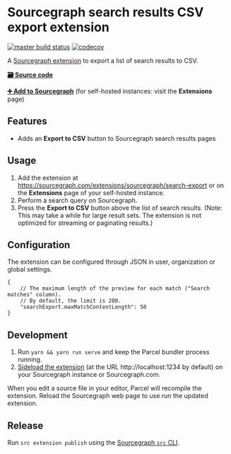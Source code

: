 # Sourcegraph search results CSV export extension

[![master build status](https://img.shields.io/github/workflow/status/sourcegraph/sourcegraph-search-export/build/master?logo=github)](https://github.com/sourcegraph/sourcegraph-search-export/actions?query=branch%3Amaster)
[![codecov](https://codecov.io/gh/sourcegraph/sourcegraph-search-export/branch/master/graph/badge.svg)](https://codecov.io/gh/sourcegraph/sourcegraph-search-export)

A [Sourcegraph extension](https://docs.sourcegraph.com/extensions) to export a list of search results to CSV.

[**🗃️ Source code**](https://github.com/sourcegraph/sourcegraph-search-export)

[**➕ Add to Sourcegraph**](https://sourcegraph.com/extensions/sourcegraph/search-export) (for self-hosted instances: visit the **Extensions** page)

## Features

-   Adds an **Export to CSV** button to Sourcegraph search results pages

## Usage

1. Add the extension at https://sourcegraph.com/extensions/sourcegraph/search-export or on the **Extensions** page of your self-hosted instance.
1. Perform a search query on Sourcegraph.
1. Press the **Export to CSV** button above the list of search results. (Note: This may take a while for large result sets. The extension is not optimized for streaming or paginating results.)

## Configuration

The extension can be configured through JSON in user, organization or global settings.

```jsonc
{
    // The maximum length of the preview for each match ("Search matches" column).
    // By default, the limit is 200.
    "searchExport.maxMatchContentLength": 50
}
```

## Development

1. Run `yarn && yarn run serve` and keep the Parcel bundler process running.
1. [Sideload the extension](https://docs.sourcegraph.com/extensions/authoring/local_development) (at the URL http://localhost:1234 by default) on your Sourcegraph instance or Sourcegraph.com.

When you edit a source file in your editor, Parcel will recompile the extension. Reload the Sourcegraph web page to use run the updated extension.

## Release

Run `src extension publish` using the [Sourcegraph `src` CLI](https://github.com/sourcegraph/src-cli).
